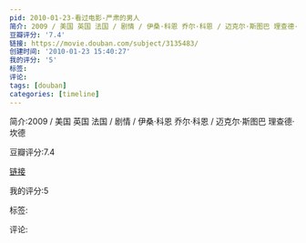```yaml
---
pid: 2010-01-23-看过电影-严肃的男人
简介: 2009 / 美国 英国 法国 / 剧情 / 伊桑·科恩 乔尔·科恩 / 迈克尔·斯图巴 理查德·坎德
豆瓣评分: '7.4'
链接: https://movie.douban.com/subject/3135483/
创建时间: '2010-01-23 15:40:27'
我的评分: '5'
标签:
评论:
tags: [douban]
categories: [timeline]
---
```

简介:2009 / 美国 英国 法国 / 剧情 / 伊桑·科恩 乔尔·科恩 / 迈克尔·斯图巴 理查德·坎德

豆瓣评分:7.4

[链接](https://movie.douban.com/subject/3135483/)

我的评分:5

标签:

评论:


